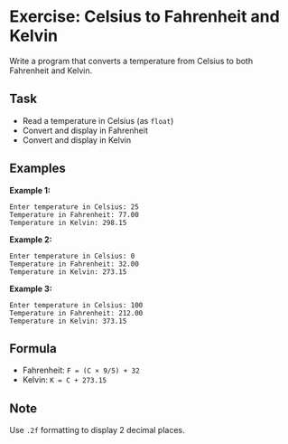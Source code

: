 # Exercise: Celsius to Fahrenheit and Kelvin

Write a program that converts a temperature from Celsius to both Fahrenheit and Kelvin.

## Task
- Read a temperature in Celsius (as `float`)
- Convert and display in Fahrenheit
- Convert and display in Kelvin

## Examples
**Example 1:**
```
Enter temperature in Celsius: 25
Temperature in Fahrenheit: 77.00
Temperature in Kelvin: 298.15
```

**Example 2:**
```
Enter temperature in Celsius: 0
Temperature in Fahrenheit: 32.00
Temperature in Kelvin: 273.15
```

**Example 3:**
```
Enter temperature in Celsius: 100
Temperature in Fahrenheit: 212.00
Temperature in Kelvin: 373.15
```

## Formula
- Fahrenheit: `F = (C × 9/5) + 32`
- Kelvin: `K = C + 273.15`

## Note
Use `.2f` formatting to display 2 decimal places.